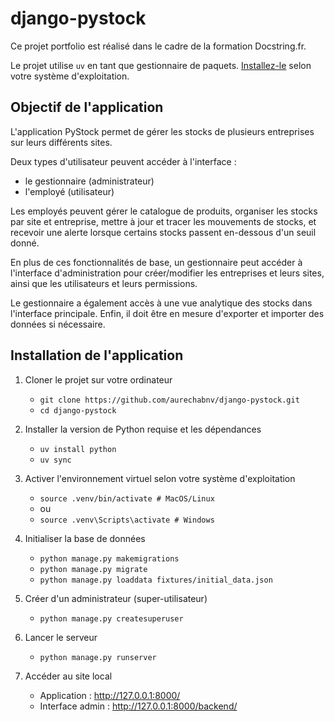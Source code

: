 # django-pystock

Ce projet portfolio est réalisé dans le cadre de la formation Docstring.fr.


Le projet utilise `uv` en tant que gestionnaire de paquets.
[Installez-le](https://docs.astral.sh/uv/getting-started/installation/) selon votre système d'exploitation.


## Objectif de l'application

L'application PyStock permet de gérer les stocks de plusieurs entreprises sur leurs différents sites.

Deux types d'utilisateur peuvent accéder à l'interface :
- le gestionnaire (administrateur)
- l'employé (utilisateur)

Les employés peuvent gérer le catalogue de produits, organiser les stocks par site et entreprise, 
mettre à jour et tracer les mouvements de stocks, et recevoir une alerte lorsque certains stocks 
passent en-dessous d'un seuil donné.

En plus de ces fonctionnalités de base, un gestionnaire peut accéder à l'interface d'administration pour 
créer/modifier les entreprises et leurs sites, ainsi que les utilisateurs et leurs permissions.

Le gestionnaire a également accès à une vue analytique des stocks dans l'interface principale.
Enfin, il doit être en mesure d'exporter et importer des données si nécessaire.


## Installation de l'application

1. Cloner le projet sur votre ordinateur
    - `git clone https://github.com/aurechabnv/django-pystock.git`
    - `cd django-pystock`


2. Installer la version de Python requise et les dépendances
    - `uv install python`
    - `uv sync`


3. Activer l'environnement virtuel selon votre système d'exploitation
    - `source .venv/bin/activate # MacOS/Linux`
    - ou
    - `source .venv\Scripts\activate # Windows`


4. Initialiser la base de données
    - `python manage.py makemigrations`
    - `python manage.py migrate`
    - `python manage.py loaddata fixtures/initial_data.json`


5. Créer d'un administrateur (super-utilisateur)
    - `python manage.py createsuperuser`


5. Lancer le serveur
    - `python manage.py runserver`


6. Accéder au site local
   - Application : http://127.0.0.1:8000/
   - Interface admin : http://127.0.0.1:8000/backend/
